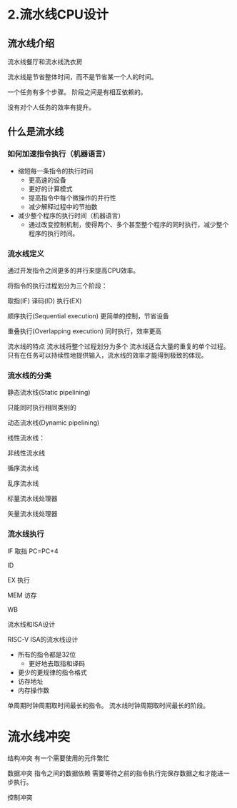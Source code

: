 # 2.流水线CPU设计
## 流水线介绍
流水线餐厅和流水线洗衣房

流水线是节省整体时间，而不是节省某一个人的时间。

一个任务有多个步骤。
阶段之间是有相互依赖的。

没有对个人任务的效率有提升。

## 什么是流水线

### 如何加速指令执行（机器语言）

+ 缩短每一条指令的执行时间
    + 更高速的设备
    + 更好的计算模式
    + 提高指令中每个微操作的并行性
    + 减少解释过程中的节拍数
+ 减少整个程序的执行时间（机器语言）
    + 通过改变控制机制，使得两个、多个甚至整个程序的同时执行，减少整个程序的执行时间。

### 流水线定义

通过开发指令之间更多的并行来提高CPU效率。

将指令的执行过程划分为三个阶段：

取指(IF)  译码(ID)  执行(EX)

顺序执行(Sequential execution)
更简单的控制，节省设备

重叠执行(Overlapping execution)
同时执行，效率更高

流水线的特点
流水线将整个过程划分为多个
流水线适合大量的重复的单个过程。只有在任务可以持续性地提供输入，流水线的效率才能得到极致的体现。

### 流水线的分类
静态流水线(Static pipelining)

只能同时执行相同类别的

动态流水线(Dynamic pipelining)

线性流水线：

非线性流水线

循序流水线

乱序流水线

标量流水线处理器

矢量流水线处理器

### 流水线执行
IF	取指 PC=PC+4

ID	

EX	执行

MEM	访存

WB

流水线和ISA设计

RISC-V ISA的流水线设计
+ 所有的指令都是32位
    + 更好地去取指和译码
+ 更少的更规律的指令格式
+ 访存地址
+ 内存操作数

单周期时钟周期取时间最长的指令。
流水线时钟周期取时间最长的阶段。



# 流水线冲突

结构冲突	有一个需要使用的元件繁忙

数据冲突	指令之间的数据依赖
			需要等待之前的指令执行完保存数据之和才能进一步执行。

控制冲突	